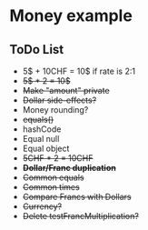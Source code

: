 # Money example

## ToDo List

* 5$ + 10CHF = 10$ if rate is 2:1
* ~~5$ * 2 = 10$~~
* ~~Make "amount" private~~
* ~~Dollar side-effects?~~  
* Money rounding?
* ~~equals()~~
* hashCode
* Equal null
* Equal object
* ~~5CHF * 2 = 10CHF~~
* **~~Dollar/Franc duplication~~**
* ~~Common equals~~
* ~~Common times~~
* ~~Compare Francs with Dollars~~
* ~~Currency?~~
* ~~Delete testFrancMultiplication?~~